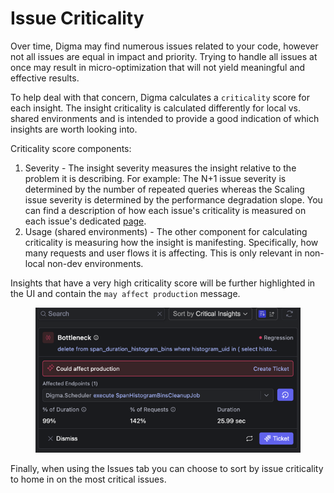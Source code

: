 # Issue Criticality

Over time, Digma may find numerous issues related to your code, however not all issues are equal in impact and priority. Trying to handle all issues at once may result in micro-optimization that will not yield meaningful and effective results.

To help deal with that concern, Digma calculates a `criticality` score for each insight. The insight criticality is calculated differently for local vs. shared environments and is intended to provide a good indication of which insights are worth looking into.

Criticality score components:

1. Severity - The insight severity measures the insight relative to the problem it is describing. For example: The N+1 issue severity is determined by the number of repeated queries whereas the Scaling issue severity is determined by the performance degradation slope. You can find a description of how each issue's criticality is measured on each issue's dedicated [page](../insights-documentation/insights/).
2. Usage (shared environments) - The other component for calculating criticality is measuring how the insight is manifesting. Specifically, how many requests and user flows it is affecting. This is only relevant in non-local non-dev environments.

Insights that have a very high criticality score will be further highlighted in the UI and contain the `may affect production` message.

<figure><img src="../.gitbook/assets/image (22).png" alt=""><figcaption></figcaption></figure>

Finally, when using the Issues tab you can choose to sort by issue criticality to home in on the most critical issues.
